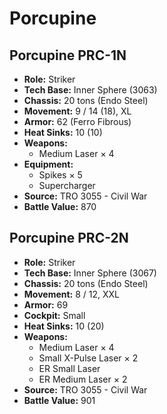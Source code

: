 # Porcupine
## Porcupine PRC-1N
- **Role:** Striker
- **Tech Base:** Inner Sphere (3063)
- **Chassis:** 20 tons (Endo Steel)
- **Movement:** 9 / 14 (18), XL
- **Armor:** 62 (Ferro Fibrous)
- **Heat Sinks:** 10 (10)
- **Weapons:**
  - Medium Laser × 4
- **Equipment:**
  - Spikes × 5
  - Supercharger
- **Source:** TRO 3055 - Civil War
- **Battle Value:** 870

## Porcupine PRC-2N
- **Role:** Striker
- **Tech Base:** Inner Sphere (3067)
- **Chassis:** 20 tons (Endo Steel)
- **Movement:** 8 / 12, XXL
- **Armor:** 69
- **Cockpit:** Small
- **Heat Sinks:** 10 (20)
- **Weapons:**
  - Medium Laser × 4
  - Small X-Pulse Laser × 2
  - ER Small Laser
  - ER Medium Laser × 2
- **Source:** TRO 3055 - Civil War
- **Battle Value:** 901

